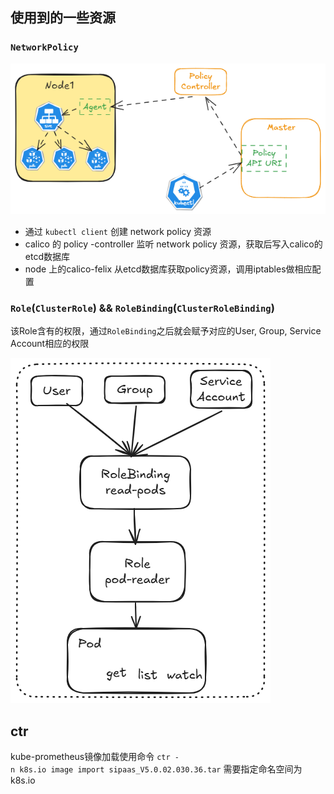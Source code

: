 
## 使用到的一些资源

### `NetworkPolicy`


![](attachments/Pasted%20image%2020250225202348.png)

- 通过 `kubectl client` 创建 network policy 资源
- calico 的 policy -controller 监听 network policy 资源，获取后写入calico的etcd数据库
- node 上的calico-felix 从etcd数据库获取policy资源，调用iptables做相应配置

### `Role`(`ClusterRole`) && `RoleBinding`(`ClusterRoleBinding`)

该Role含有的权限，通过`RoleBinding`之后就会赋予对应的User, Group, Service Account相应的权限

![](attachments/Pasted%20image%2020250225210010.png)





## ctr

kube-prometheus镜像加载使用命令 `ctr -n k8s.io image import sipaas_V5.0.02.030.36.tar` 需要指定命名空间为k8s.io
